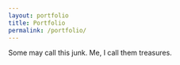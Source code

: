 ```yaml
---
layout: portfolio
title: Portfolio
permalink: /portfolio/
---
```


Some may call this junk. Me, I call them treasures.
